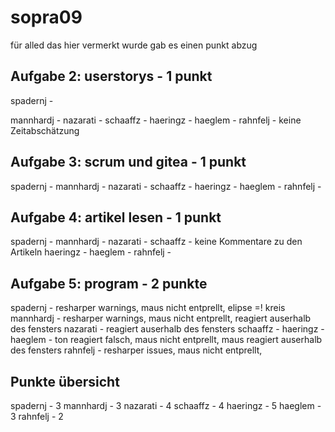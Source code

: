# sopra09 
für alled das hier vermerkt wurde gab es einen punkt abzug
## Aufgabe 2: userstorys  - 1 punkt
spadernj - 

mannhardj - 
nazarati - 
schaaffz - 
haeringz - 
haeglem - 
rahnfelj - keine Zeitabschätzung

## Aufgabe 3: scrum und gitea - 1 punkt
spadernj - 
mannhardj - 
nazarati - 
schaaffz - 
haeringz - 
haeglem - 
rahnfelj - 

## Aufgabe 4: artikel lesen - 1 punkt
spadernj - 
mannhardj - 
nazarati - 
schaaffz - keine Kommentare zu den Artikeln
haeringz - 
haeglem - 
rahnfelj - 

## Aufgabe 5: program - 2 punkte
spadernj - resharper warnings, maus nicht entprellt, elipse =! kreis
mannhardj - resharper warnings, maus nicht entprellt, reagiert auserhalb des fensters
nazarati - reagiert auserhalb des fensters
schaaffz - 
haeringz - 
haeglem - ton reagiert falsch, maus nicht entprellt, maus reagiert auserhalb des fensters
rahnfelj - resharper issues, maus nicht entprellt,

## Punkte übersicht
spadernj - 3
mannhardj - 3
nazarati - 4
schaaffz - 4
haeringz - 5
haeglem - 3
rahnfelj - 2
